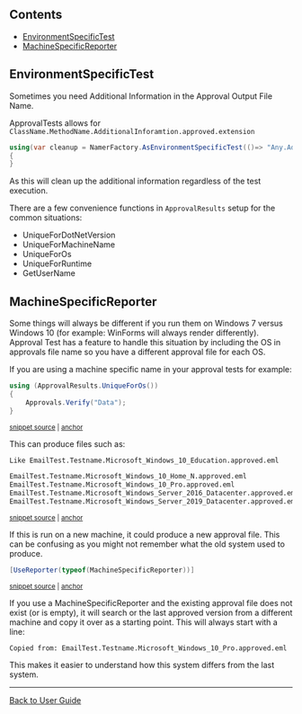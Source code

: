 <!--
GENERATED FILE - DO NOT EDIT
This file was generated by [MarkdownSnippets](https://github.com/SimonCropp/MarkdownSnippets).
Source File: /docs/ApprovalTests/mdsource/EnvironmentSpecificTests.source.md
To change this file edit the source file and then run MarkdownSnippets.
-->

<!-- toc -->
## Contents

  * [EnvironmentSpecificTest](#environmentspecifictest)
  * [MachineSpecificReporter](#machinespecificreporter)<!-- endtoc -->


## EnvironmentSpecificTest

Sometimes you need Additional Information in the Approval Output File Name.

ApprovalTests allows for `ClassName.MethodName.AdditionalInforamtion.approved.extension`

```cs
using(var cleanup = NamerFactory.AsEnvironmentSpecificTest(()=> "Any.Additional.Data"))
{
}
```

As this will clean up the additional information regardless of the test execution.

There are a few convenience functions in `ApprovalResults` setup for the common situations:

 * UniqueForDotNetVersion
 * UniqueForMachineName
 * UniqueForOs
 * UniqueForRuntime
 * GetUserName


## MachineSpecificReporter

Some things will always be different if you run them on Windows 7 versus Windows 10 (for example: WinForms will always render differently). Approval Test has a feature to handle this situation by including the OS in approvals file name so you have a different approval file for each OS.

If you are using a machine specific name in your approval tests
for example:

<!-- snippet: unique_for_os -->
<a id='snippet-unique_for_os'/></a>
```cs
using (ApprovalResults.UniqueForOs())
{
    Approvals.Verify("Data");
}
```
<sup><a href='/src/ApprovalTests.Tests/Namer/ApprovalResultsTest.cs#L45-L50' title='File snippet `unique_for_os` was extracted from'>snippet source</a> | <a href='#snippet-unique_for_os' title='Navigate to start of snippet `unique_for_os`'>anchor</a></sup>
<!-- endsnippet -->

This can produce files such as:
<!-- snippet: ApprovalsFilenameTest.TestSimilarFiles.approved.txt -->
<a id='snippet-ApprovalsFilenameTest.TestSimilarFiles.approved.txt'/></a>
```txt
Like EmailTest.Testname.Microsoft_Windows_10_Education.approved.eml

EmailTest.Testname.Microsoft_Windows_10_Home_N.approved.eml
EmailTest.Testname.Microsoft_Windows_10_Pro.approved.eml
EmailTest.Testname.Microsoft_Windows_Server_2016_Datacenter.approved.eml
EmailTest.Testname.Microsoft_Windows_Server_2019_Datacenter.approved.eml
```
<sup><a href='/src/ApprovalTests.Tests/Namer/ApprovalsFilenameTest.TestSimilarFiles.approved.txt#L1-L6' title='File snippet `ApprovalsFilenameTest.TestSimilarFiles.approved.txt` was extracted from'>snippet source</a> | <a href='#snippet-ApprovalsFilenameTest.TestSimilarFiles.approved.txt' title='Navigate to start of snippet `ApprovalsFilenameTest.TestSimilarFiles.approved.txt`'>anchor</a></sup>
<!-- endsnippet -->

If this is run on a new machine, it could produce a new approval file. This can be confusing as you might not remember what the old system used to produce.

<!-- snippet: use_MachineSpecificReporter -->
<a id='snippet-use_machinespecificreporter'/></a>
```cs
[UseReporter(typeof(MachineSpecificReporter))]
```
<sup><a href='/src/ApprovalTests.Tests/Namer/ApprovalResultsTest.cs#L10-L12' title='File snippet `use_machinespecificreporter` was extracted from'>snippet source</a> | <a href='#snippet-use_machinespecificreporter' title='Navigate to start of snippet `use_machinespecificreporter`'>anchor</a></sup>
<!-- endsnippet -->

If you use a MachineSpecificReporter and the existing approval file does not exist (or is empty), it will search or the last approved version from a different machine and copy it over as a starting point. This will always start with a line:

```
Copied from: EmailTest.Testname.Microsoft_Windows_10_Pro.approved.eml
```

This makes it easier to understand how this system differs from the last system.


---

[Back to User Guide](readme.md#top)
